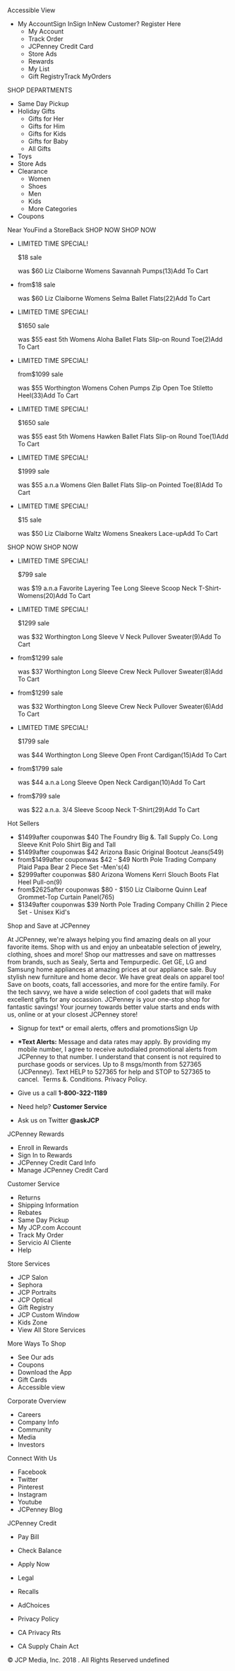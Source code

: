 Accessible View

*   My AccountSign InSign InNew Customer? Register Here
    *   My Account
    *   Track Order
    *   JCPenney Credit Card
    *   Store Ads
    *   Rewards
    *   My List
    *   Gift RegistryTrack MyOrders

SHOP DEPARTMENTS

*   Same Day Pickup
*   Holiday Gifts
    *   Gifts for Her
    *   Gifts for Him
    *   Gifts for Kids
    *   Gifts for Baby
    *   All Gifts
*   Toys
*   Store Ads
*   Clearance
    *   Women
    *   Shoes
    *   Men
    *   Kids
    *   More Categories
*   Coupons

Near YouFind a StoreBack SHOP NOW SHOP NOW

*   LIMITED TIME SPECIAL!
    
    $18 sale
    
    was $60 Liz Claiborne Womens Savannah Pumps(13)Add To Cart
*   from$18 sale
    
    was $60 Liz Claiborne Womens Selma Ballet Flats(22)Add To Cart
*   LIMITED TIME SPECIAL!
    
    $1650 sale
    
    was $55 east 5th Womens Aloha Ballet Flats Slip-on Round Toe(2)Add To Cart
*   LIMITED TIME SPECIAL!
    
    from$1099 sale
    
    was $55 Worthington Womens Cohen Pumps Zip Open Toe Stiletto Heel(33)Add To Cart
*   LIMITED TIME SPECIAL!
    
    $1650 sale
    
    was $55 east 5th Womens Hawken Ballet Flats Slip-on Round Toe(1)Add To Cart
*   LIMITED TIME SPECIAL!
    
    $1999 sale
    
    was $55 a.n.a Womens Glen Ballet Flats Slip-on Pointed Toe(8)Add To Cart
*   LIMITED TIME SPECIAL!
    
    $15 sale
    
    was $50 Liz Claiborne Waltz Womens Sneakers Lace-upAdd To Cart

SHOP NOW SHOP NOW

*   LIMITED TIME SPECIAL!
    
    $799 sale
    
    was $19 a.n.a Favorite Layering Tee Long Sleeve Scoop Neck T-Shirt-Womens(20)Add To Cart
*   LIMITED TIME SPECIAL!
    
    $1299 sale
    
    was $32 Worthington Long Sleeve V Neck Pullover Sweater(9)Add To Cart
*   from$1299 sale
    
    was $37 Worthington Long Sleeve Crew Neck Pullover Sweater(8)Add To Cart
*   from$1299 sale
    
    was $32 Worthington Long Sleeve Crew Neck Pullover Sweater(6)Add To Cart
*   LIMITED TIME SPECIAL!
    
    $1799 sale
    
    was $44 Worthington Long Sleeve Open Front Cardigan(15)Add To Cart
*   from$1799 sale
    
    was $44 a.n.a Long Sleeve Open Neck Cardigan(10)Add To Cart
*   from$799 sale
    
    was $22 a.n.a. 3/4 Sleeve Scoop Neck T-Shirt(29)Add To Cart

Hot Sellers

*   $1499after couponwas $40 The Foundry Big &. Tall Supply Co. Long Sleeve Knit Polo Shirt Big and Tall
*   $1499after couponwas $42 Arizona Basic Original Bootcut Jeans(549)
*   from$1499after couponwas $42 - $49 North Pole Trading Company Plaid Papa Bear 2 Piece Set -Men's(4)
*   $2999after couponwas $80 Arizona Womens Kerri Slouch Boots Flat Heel Pull-on(9)
*   from$2625after couponwas $80 - $150 Liz Claiborne Quinn Leaf Grommet-Top Curtain Panel(765)
*   $1349after couponwas $39 North Pole Trading Company Chillin 2 Piece Set - Unisex Kid's

Shop and Save at JCPenney

At JCPenney, we're always helping you find amazing deals on all your favorite items. Shop with us and enjoy an unbeatable selection of jewelry, clothing, shoes and more! Shop our mattresses and save on mattresses from brands, such as Sealy, Serta and Tempurpedic. Get GE, LG and Samsung home appliances at amazing prices at our appliance sale. Buy stylish new furniture and home decor. We have great deals on apparel too! Save on boots, coats, fall accessories, and more for the entire family. For the tech savvy, we have a wide selection of cool gadets that will make excellent gifts for any occassion. JCPenney is your one-stop shop for fantastic savings! Your journey towards better value starts and ends with us, online or at your closest JCPenney store!

*   Signup for text\* or email alerts, offers and promotionsSign Up
*   **\*Text Alerts:** Message and data rates may apply. By providing my mobile number, I agree to receive autodialed promotional alerts from JCPenney to that number. I understand that consent is not required to purchase goods or services. Up to 8 msgs/month from 527365 (JCPenney). Text HELP to 527365 for help and STOP to 527365 to cancel.  Terms &. Conditions. Privacy Policy.

*   Give us a call **1-800-322-1189**
*   Need help? **Customer Service**
*   Ask us on Twitter **@askJCP**

JCPenney Rewards

*   Enroll in Rewards
*   Sign In to Rewards
*   JCPenney Credit Card Info
*   Manage JCPenney Credit Card

Customer Service

*   Returns
*   Shipping Information
*   Rebates
*   Same Day Pickup
*   My JCP.com Account
*   Track My Order
*   Servicio Al Cliente
*   Help

Store Services

*   JCP Salon
*   Sephora
*   JCP Portraits
*   JCP Optical
*   Gift Registry
*   JCP Custom Window
*   Kids Zone
*   View All Store Services

More Ways To Shop

*   See Our ads
*   Coupons
*   Download the App
*   Gift Cards
*   Accessible view

Corporate Overview

*   Careers
*   Company Info
*   Community
*   Media
*   Investors

Connect With Us

*   Facebook
*   Twitter
*   Pinterest
*   Instagram
*   Youtube
*   JCPenney Blog

JCPenney Credit

*   Pay Bill
*   Check Balance
*   Apply Now

*   Legal
*   Recalls
*   AdChoices

*   Privacy Policy
*   CA Privacy Rts
*   CA Supply Chain Act

© JCP Media, Inc. 2018 . All Rights Reserved undefined